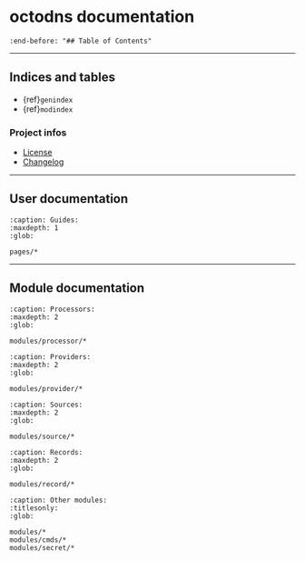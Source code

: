 # octodns documentation

```{include} ../README.md
:end-before: "## Table of Contents"
```

---

## Indices and tables

- {ref}`genindex`
- {ref}`modindex`

### Project infos

- [License](infos/license.md)
- [Changelog](infos/changelog.md)

---

## User documentation

```{toctree}
:caption: Guides:
:maxdepth: 1
:glob:

pages/*
```

---

## Module documentation

```{toctree}
:caption: Processors:
:maxdepth: 2
:glob:

modules/processor/*
```

```{toctree}
:caption: Providers:
:maxdepth: 2
:glob:

modules/provider/*
```

```{toctree}
:caption: Sources:
:maxdepth: 2
:glob:

modules/source/*
```

```{toctree}
:caption: Records:
:maxdepth: 2
:glob:

modules/record/*
```

```{toctree}
:caption: Other modules:
:titlesonly:
:glob:

modules/*
modules/cmds/*
modules/secret/*
```
